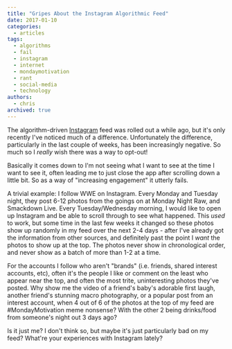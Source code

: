 ```yaml
---
title: "Gripes About the Instagram Algorithmic Feed"
date: 2017-01-10
categories:
  - articles
tags:
  - algorithms
  - fail
  - instagram
  - internet
  - mondaymotivation
  - rant
  - social-media
  - technology
authors:
  - chris
archived: true
---
```


The algorithm-driven [Instagram](https://www.instagram.com/misterkapowski/) feed was rolled out a while ago, but it's only recently I've noticed much of a difference. Unfortunately the difference, particularly in the last couple of weeks, has been increasingly negative. So much so I _really_ wish there was a way to opt-out!

Basically it comes down to I'm not seeing what I want to see at the time I want to see it, often leading me to just close the app after scrolling down a little bit. So as a way of "increasing engagement" it utterly fails.

A trivial example: I follow WWE on Instagram. Every Monday and Tuesday night, they post 6-12 photos from the goings on at Monday Night Raw, and Smackdown Live. Every Tuesday/Wednesday morning, I would like to open up Instagram and be able to scroll through to see what happened. This *used* to work, but some time in the last few weeks it changed so these photos show up randomly in my feed over the next 2-4 days - after I've already got the information from other sources, and definitely past the point I _want_ the photos to show up at the top. The photos never show in chronological order, and never show as a batch of more than 1-2 at a time.

For the accounts I follow who aren't "brands" (i.e. friends, shared interest accounts, etc), often it's the people I like or comment on the least who appear near the top, and often the most trite, uninteresting photos they've posted. Why show me the video of a friend's baby's adorable first laugh, another friend's stunning macro photography, or a popular post from an interest account, when 4 out of 6 of the photos at the top of my feed are #MondayMotivation meme nonsense? With the other 2 being drinks/food from someone's night out 3 days ago?

Is it just me? I don't think so, but maybe it's just particularly bad on my feed? What're your experiences with Instagram lately?
